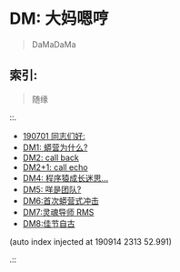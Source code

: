 # DM: 大妈嗯哼
> DaMaDaMa

## 索引:
> 随缘

::.

- [ 190701 同志们好:](190701_DM0.md)
- [ DM1: 蟒营为什么?](190702_DM1.md)
- [ DM2: call back](190709_DM2.md)
- [ DM2+1: call echo](190709_DM2_links.md)
- [ DM4: 程序猿成长迷思...](190725-DM4-coder-how2-growup.md)
- [ DM5: 咩是团队?](190822-what-is-team.md)
- [ DM6:首次蟒营式冲击](190905-1st101camp.md)
- [ DM7:灵魂导师 RMS](190910-rms-soul-master.md)
- [ DM8:佳节自古](190913-single-moon.md)

(auto index injected at 190914 2313 52.991) 

.::


